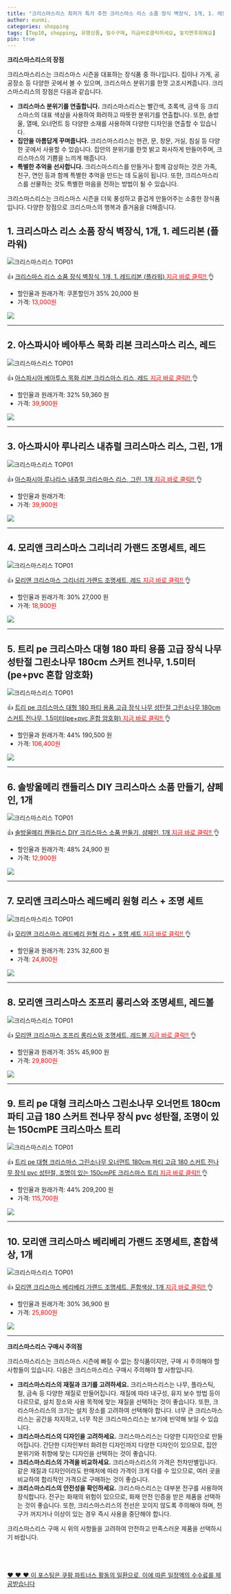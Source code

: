 ```yaml
---
title: "크리스마스리스 최저가 특가 추천 크리스마스 리스 소품 장식 벽장식, 1개, 1. 레드리본 (플라워) 비교 장점 구매가이드"
author: eunmi.
categories: shopping
tags: [Top10, shopping, 유행상품, 필수구매, 지금바로클릭하세요, 놓치면후회해요]
pin: true
---
```

**크리스마스리스의 장점**

크리스마스리스는 크리스마스 시즌을 대표하는 장식품 중 하나입니다. 집이나 가게, 공공장소 등 다양한 곳에서 볼 수 있으며, 크리스마스 분위기를 한껏 고조시켜줍니다. 크리스마스리스의 장점은 다음과 같습니다.

* **크리스마스 분위기를 연출합니다.** 크리스마스리스는 빨간색, 초록색, 금색 등 크리스마스의 대표 색상을 사용하여 화려하고 따뜻한 분위기를 연출합니다. 또한, 솔방울, 열매, 오너먼트 등 다양한 소재를 사용하여 다양한 디자인을 연출할 수 있습니다.
* **집안을 아름답게 꾸며줍니다.** 크리스마스리스는 현관, 문, 창문, 거실, 침실 등 다양한 곳에서 사용할 수 있습니다. 집안의 분위기를 한껏 밝고 화사하게 만들어주며, 크리스마스의 기쁨을 느끼게 해줍니다.
* **특별한 추억을 선사합니다.** 크리스마스리스를 만들거나 함께 감상하는 것은 가족, 친구, 연인 등과 함께 특별한 추억을 만드는 데 도움이 됩니다. 또한, 크리스마스리스를 선물하는 것도 특별한 마음을 전하는 방법이 될 수 있습니다.

크리스마스리스는 크리스마스 시즌을 더욱 풍성하고 즐겁게 만들어주는 소중한 장식품입니다. 다양한 장점으로 크리스마스의 행복과 즐거움을 더해줍니다.

   

## 1. 크리스마스 리스 소품 장식 벽장식, 1개, 1. 레드리본 (플라워)

![크리스마스리스 TOP01](https://thumbnail7.coupangcdn.com/thumbnails/remote/230x230ex/image/vendor_inventory/2648/d16b624ec064037c06bc128f73193cbf7ec73243b2f4f609a920e1aa9dd9.jpg)


👍 [크리스마스 리스 소품 장식 벽장식, 1개, 1. 레드리본 (플라워) <font color=red> 지금 바로 클릭!! </font> ](https://link.coupang.com/re/AFFSDP?lptag=AF3617701&subid=GithubCoopas&pageKey=7688380304&traceid=V0-153&itemId=20553909663&vendorItemId=87629952858) 👌 


- 할인율과 원래가격: 쿠폰할인가 35%  20,000   원
- 가격: <span style='color:red'>13,000원</span>

[![](/discount_price.png)](https://link.coupang.com/re/AFFSDP?lptag=AF3617701&subid=GithubCoopas&pageKey=7688380304&traceid=V0-153&itemId=20553909663&vendorItemId=87629952858)

---


   

## 2. 아스파시아 베아투스 목화 리본 크리스마스 리스, 레드

![크리스마스리스 TOP01](https://thumbnail7.coupangcdn.com/thumbnails/remote/230x230ex/image/retail/images/7436831494710085-07ab89f1-e57a-4f5a-8e5b-927147026610.jpg)


👍 [아스파시아 베아투스 목화 리본 크리스마스 리스, 레드 <font color=red> 지금 바로 클릭!! </font> ](https://link.coupang.com/re/AFFSDP?lptag=AF3617701&subid=GithubCoopas&pageKey=6062542970&traceid=V0-153&itemId=11154602285&vendorItemId=78432904607) 👌 


- 할인율과 원래가격: 32%  59,360   원
- 가격: <span style='color:red'>39,900원</span>

[![](/discount_price.png)](https://link.coupang.com/re/AFFSDP?lptag=AF3617701&subid=GithubCoopas&pageKey=6062542970&traceid=V0-153&itemId=11154602285&vendorItemId=78432904607)

---


   

## 3. 아스파시아 루나리스 내츄럴 크리스마스 리스, 그린, 1개

![크리스마스리스 TOP01](https://thumbnail8.coupangcdn.com/thumbnails/remote/230x230ex/image/retail/images/3658967654852633-ad5799e8-0ddf-430b-ad13-8fc580ca99b0.jpg)


👍 [아스파시아 루나리스 내츄럴 크리스마스 리스, 그린, 1개 <font color=red> 지금 바로 클릭!! </font> ](https://link.coupang.com/re/AFFSDP?lptag=AF3617701&subid=GithubCoopas&pageKey=6776646330&traceid=V0-153&itemId=15924788109&vendorItemId=83132013185) 👌 


- 할인율과 원래가격: 
- 가격: <span style='color:red'>39,900원</span>

[![](/discount_price.png)](https://link.coupang.com/re/AFFSDP?lptag=AF3617701&subid=GithubCoopas&pageKey=6776646330&traceid=V0-153&itemId=15924788109&vendorItemId=83132013185)

---


   

## 4. 모리앤 크리스마스 그리너리 가랜드 조명세트, 레드

![크리스마스리스 TOP01](https://thumbnail8.coupangcdn.com/thumbnails/remote/230x230ex/image/rs_quotation_api/qm3d6ejb/2bb0c8608a5d46209bcdc0df5460e7e3.jpg)


👍 [모리앤 크리스마스 그리너리 가랜드 조명세트, 레드 <font color=red> 지금 바로 클릭!! </font> ](https://link.coupang.com/re/AFFSDP?lptag=AF3617701&subid=GithubCoopas&pageKey=6789597028&traceid=V0-153&itemId=15993204156&vendorItemId=83198607303) 👌 


- 할인율과 원래가격: 30%  27,000   원
- 가격: <span style='color:red'>18,900원</span>

[![](/discount_price.png)](https://link.coupang.com/re/AFFSDP?lptag=AF3617701&subid=GithubCoopas&pageKey=6789597028&traceid=V0-153&itemId=15993204156&vendorItemId=83198607303)

---


   

## 5. 트리 pe 크리스마스 대형 180 파티 용품 고급 장식 나무 성탄절 그린소나무 180cm 스커트 전나무, 1.5미터(pe+pvc 혼합 암호화)

![크리스마스리스 TOP01](https://thumbnail8.coupangcdn.com/thumbnails/remote/230x230ex/image/vendor_inventory/d406/510933090c4eae7ca65ada273bf271eda312925baf1997e09baafc07ae1c.png)


👍 [트리 pe 크리스마스 대형 180 파티 용품 고급 장식 나무 성탄절 그린소나무 180cm 스커트 전나무, 1.5미터(pe+pvc 혼합 암호화) <font color=red> 지금 바로 클릭!! </font> ](https://link.coupang.com/re/AFFSDP?lptag=AF3617701&subid=GithubCoopas&pageKey=7672614939&traceid=V0-153&itemId=20471803753&vendorItemId=87551147729) 👌 


- 할인율과 원래가격: 44%  190,500   원
- 가격: <span style='color:red'>106,400원</span>

[![](/discount_price.png)](https://link.coupang.com/re/AFFSDP?lptag=AF3617701&subid=GithubCoopas&pageKey=7672614939&traceid=V0-153&itemId=20471803753&vendorItemId=87551147729)

---


   

## 6. 솔방울메리 캔들리스 DIY 크리스마스 소품 만들기, 샴페인, 1개

![크리스마스리스 TOP01](https://thumbnail7.coupangcdn.com/thumbnails/remote/230x230ex/image/vendor_inventory/7e7f/1156207d31f15aa6a6a93272594e32dc294d9db84d3db35eb803dc51fd49.jpg)


👍 [솔방울메리 캔들리스 DIY 크리스마스 소품 만들기, 샴페인, 1개 <font color=red> 지금 바로 클릭!! </font> ](https://link.coupang.com/re/AFFSDP?lptag=AF3617701&subid=GithubCoopas&pageKey=7646179028&traceid=V0-153&itemId=20331132698&vendorItemId=87414657804) 👌 


- 할인율과 원래가격: 48%  24,900   원
- 가격: <span style='color:red'>12,900원</span>

[![](/discount_price.png)](https://link.coupang.com/re/AFFSDP?lptag=AF3617701&subid=GithubCoopas&pageKey=7646179028&traceid=V0-153&itemId=20331132698&vendorItemId=87414657804)

---


   

## 7. 모리앤 크리스마스 레드베리 원형 리스 + 조명 세트

![크리스마스리스 TOP01](https://thumbnail7.coupangcdn.com/thumbnails/remote/230x230ex/image/rs_quotation_api/9ejdzriy/ae845449e3e645178d2cf7030da434e3.jpg)


👍 [모리앤 크리스마스 레드베리 원형 리스 + 조명 세트 <font color=red> 지금 바로 클릭!! </font> ](https://link.coupang.com/re/AFFSDP?lptag=AF3617701&subid=GithubCoopas&pageKey=6059675932&traceid=V0-153&itemId=11136778597&vendorItemId=78415269864) 👌 


- 할인율과 원래가격: 23%  32,600   원
- 가격: <span style='color:red'>24,800원</span>

[![](/discount_price.png)](https://link.coupang.com/re/AFFSDP?lptag=AF3617701&subid=GithubCoopas&pageKey=6059675932&traceid=V0-153&itemId=11136778597&vendorItemId=78415269864)

---


   

## 8. 모리앤 크리스마스 조프리 롱리스와 조명세트, 레드볼

![크리스마스리스 TOP01](https://thumbnail8.coupangcdn.com/thumbnails/remote/230x230ex/image/retail/images/2022/09/21/9/1/37461c1f-eb8d-46c4-ae96-6c2c8b00cf1a.jpg)


👍 [모리앤 크리스마스 조프리 롱리스와 조명세트, 레드볼 <font color=red> 지금 바로 클릭!! </font> ](https://link.coupang.com/re/AFFSDP?lptag=AF3617701&subid=GithubCoopas&pageKey=6059306301&traceid=V0-153&itemId=15993204793&vendorItemId=83198608448) 👌 


- 할인율과 원래가격: 35%  45,900   원
- 가격: <span style='color:red'>29,800원</span>

[![](/discount_price.png)](https://link.coupang.com/re/AFFSDP?lptag=AF3617701&subid=GithubCoopas&pageKey=6059306301&traceid=V0-153&itemId=15993204793&vendorItemId=83198608448)

---


   

## 9. 트리 pe 대형 크리스마스 그린소나무 오너먼트 180cm 파티 고급 180 스커트 전나무 장식 pvc 성탄절, 조명이 있는 150cmPE 크리스마스 트리

![크리스마스리스 TOP01](https://thumbnail10.coupangcdn.com/thumbnails/remote/230x230ex/image/vendor_inventory/0d60/a5325943058270002c4b48c5a43cdfeeb961d256e2fd98f1b1771fd76dba.png)


👍 [트리 pe 대형 크리스마스 그린소나무 오너먼트 180cm 파티 고급 180 스커트 전나무 장식 pvc 성탄절, 조명이 있는 150cmPE 크리스마스 트리 <font color=red> 지금 바로 클릭!! </font> ](https://link.coupang.com/re/AFFSDP?lptag=AF3617701&subid=GithubCoopas&pageKey=7672525064&traceid=V0-153&itemId=20471364759&vendorItemId=87550726958) 👌 


- 할인율과 원래가격: 44%  209,200   원
- 가격: <span style='color:red'>115,700원</span>

[![](/discount_price.png)](https://link.coupang.com/re/AFFSDP?lptag=AF3617701&subid=GithubCoopas&pageKey=7672525064&traceid=V0-153&itemId=20471364759&vendorItemId=87550726958)

---


   

## 10. 모리앤 크리스마스 베리베리 가랜드 조명세트, 혼합색상, 1개

![크리스마스리스 TOP01](https://thumbnail9.coupangcdn.com/thumbnails/remote/230x230ex/image/rs_quotation_api/lm9jn7pq/f42b6431ea164cf88f77daad9c1d2c9f.jpg)


👍 [모리앤 크리스마스 베리베리 가랜드 조명세트, 혼합색상, 1개 <font color=red> 지금 바로 클릭!! </font> ](https://link.coupang.com/re/AFFSDP?lptag=AF3617701&subid=GithubCoopas&pageKey=6789597377&traceid=V0-153&itemId=15993205980&vendorItemId=83198609915) 👌 


- 할인율과 원래가격: 30%  36,900   원
- 가격: <span style='color:red'>25,800원</span>

[![](/discount_price.png)](https://link.coupang.com/re/AFFSDP?lptag=AF3617701&subid=GithubCoopas&pageKey=6789597377&traceid=V0-153&itemId=15993205980&vendorItemId=83198609915)

---
**크리스마스리스 구매시 주의점**

크리스마스리스는 크리스마스 시즌에 빠질 수 없는 장식품이지만, 구매 시 주의해야 할 사항들이 있습니다. 다음은 크리스마스리스 구매시 주의해야 할 사항입니다.

* **크리스마스리스의 재질과 크기를 고려하세요.** 크리스마스리스는 나무, 플라스틱, 철, 금속 등 다양한 재질로 만들어집니다. 재질에 따라 내구성, 유지 보수 방법 등이 다르므로, 설치 장소와 사용 목적에 맞는 재질을 선택하는 것이 좋습니다. 또한, 크리스마스리스의 크기는 설치 장소를 고려하여 선택해야 합니다. 너무 큰 크리스마스리스는 공간을 차지하고, 너무 작은 크리스마스리스는 보기에 빈약해 보일 수 있습니다.
* **크리스마스리스의 디자인을 고려하세요.** 크리스마스리스는 다양한 디자인으로 만들어집니다. 간단한 디자인부터 화려한 디자인까지 다양한 디자인이 있으므로, 집안 분위기와 취향에 맞는 디자인을 선택하는 것이 좋습니다.
* **크리스마스리스의 가격을 비교하세요.** 크리스마스리스의 가격은 천차만별입니다. 같은 재질과 디자인이라도 판매처에 따라 가격이 크게 다를 수 있으므로, 여러 곳을 비교하여 합리적인 가격으로 구매하는 것이 좋습니다.
* **크리스마스리스의 안전성을 확인하세요.** 크리스마스리스는 대부분 전구를 사용하여 장식합니다. 전구는 화재의 위험이 있으므로, 화재 안전 인증을 받은 제품을 선택하는 것이 좋습니다. 또한, 크리스마스리스의 전선은 꼬이지 않도록 주의해야 하며, 전구가 꺼지거나 이상이 있는 경우 즉시 사용을 중단해야 합니다.

크리스마스리스 구매 시 위의 사항들을 고려하여 안전하고 만족스러운 제품을 선택하시기 바랍니다.<br><br><br><br><br> [ ❤ ❤ ❤ 이 포스팅은 쿠팡 파트너스 활동의 일환으로, 이에 따른 일정액의 수수료를 제공받습니다](https://link.coupang.com/a/bcEFyh)